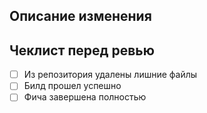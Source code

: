 ## Описание изменения

## Чеклист перед ревью
- [ ] Из репозитория удалены лишние файлы
- [ ] Билд прошел успешно
- [ ] Фича завершена полностью